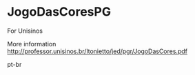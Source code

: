 # JogoDasCoresPG
For Unisinos

More information
http://professor.unisinos.br/ltonietto/jed/pgr/JogoDasCores.pdf

pt-br
